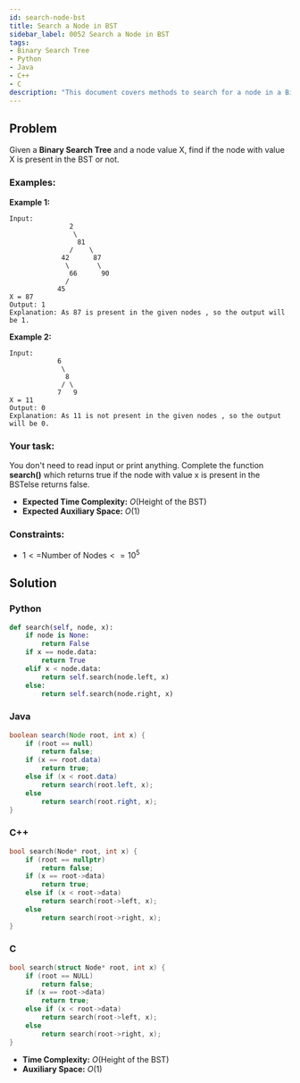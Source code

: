 ```yaml
---
id: search-node-bst
title: Search a Node in BST
sidebar_label: 0052 Search a Node in BST
tags:
- Binary Search Tree
- Python
- Java
- C++
- C
description: "This document covers methods to search for a node in a Binary Search Tree (BST) in various programming languages."
---
```


## Problem

Given a **Binary Search Tree** and a node value X, find if the node with value X is present in the BST or not.

### Examples:
**Example 1:**
```
Input:
               2
                \
                 81 
               /    \ 
             42      87 
              \       \ 
               66      90 
              / 
            45
X = 87
Output: 1
Explanation: As 87 is present in the given nodes , so the output will be 1.
```

**Example 2:**
```
Input: 
            6
             \ 
              8 
             / \ 
            7   9
X = 11
Output: 0
Explanation: As 11 is not present in the given nodes , so the output will be 0.
```

### Your task:

You don't need to read input or print anything. Complete the function **search()** which returns true if the node with value x is present in the BSTelse returns false.

- **Expected Time Complexity:** $O$(Height of the BST)
- **Expected Auxiliary Space:** $O(1)$

### Constraints:

- $1<=$Number of Nodes$<=10^5$

## Solution
### Python
```python
def search(self, node, x):
    if node is None:
        return False
    if x == node.data:
        return True
    elif x < node.data:
        return self.search(node.left, x)
    else:
        return self.search(node.right, x)
```

### Java
```java
boolean search(Node root, int x) {
    if (root == null)
        return false;
    if (x == root.data)
        return true;
    else if (x < root.data)
        return search(root.left, x);
    else
        return search(root.right, x);
}
```

### C++
```cpp
bool search(Node* root, int x) {
    if (root == nullptr)
        return false;
    if (x == root->data)
        return true;
    else if (x < root->data)
        return search(root->left, x);
    else
        return search(root->right, x);
}
```

### C
```c
bool search(struct Node* root, int x) {
    if (root == NULL)
        return false;
    if (x == root->data)
        return true;
    else if (x < root->data)
        return search(root->left, x);
    else
        return search(root->right, x);
}
```

- **Time Complexity:** $O$(Height of the BST)
- **Auxiliary Space:** $O(1)$